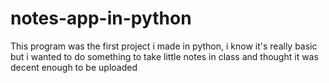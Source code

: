 # notes-app-in-python

This program was the first project i made in python, i know it's really basic but i wanted to do something to take little notes in class and thought it was decent enough to be uploaded
